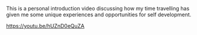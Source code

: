 This is a personal introduction video discussing how my time travelling has given me some unique experiences and opportunities for self development.

https://youtu.be/hUZnD0eQuZA
